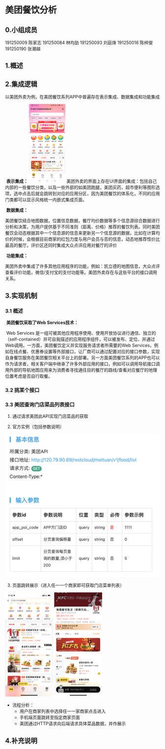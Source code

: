 # 美团餐饮分析

## 0.小组成员
191250009 陈家志
191250084 林均劼
191250093 刘庭烽
191250016 陈梓俊
191250190 张潮越

## 1.概述

## 2.集成逻辑

​	以美团外卖为例，在美团餐饮系列APP中普遍存在表示集成、数据集成和功能集成

​	**表示集成：**
​	<img src="./img/3.jpg" style="zoom:25%;" />
​	美团外卖的界面上存在UI界面的集成：包括自己内部的一些餐饮分类，以及一些外部的如美团跑腿，美团买药，超市便利等图形选项，选中点击后就会跳转到对应的应用分区，因为美团餐饮的体系化，不同的应用门类都可以显示风格统一内嵌式集成页面。

​	**数据集成：**

​	美团餐饮结合地图数据，位置信息数据，餐厅均价数据等多个信息源综合数据进行分析和决策，为用户提供基于不同准则（距离、价格）推荐的餐饮列表。同时美团餐饮会动态根据其中一个信息源的信息来更新另一个信息源的数据，比如在计算均价的时候，会根据目前商家的红包力度与用户会员与否的信息，动态地推荐性价比最高的餐厅。评价区还同时集成大众点评应用对餐厅的评价

​	**功能集成：**

​	美团外卖中集成了许多其他应用程序的功能，例如：凯立德的地图信息，大众点评查看评价功能，微信/支付宝的支付功能等。美团外卖存在与这些平台的接口调用关系。

## 3.实现机制

### 3.1 概述 

​    **美团餐饮采取了Web Services技术：**

​	Web Services 是一组可被其他应用程序使用、使用开放协议进行通信、独立的（self-contained）并可自我描述的应用程序组件，可以被发布、定位、并通过Web调用。一方面，美团餐饮定义并实现服务请求者所需要的Web Services，例如在线点餐、优惠券设置等外部接口，让厂商可以通过配置对应的接口参数，实现自身餐饮服务在美团餐饮相关平台上的部署。另一方面美团餐饮系列的APP也可以作为请求者，相关客户端中继承了许多外部应用的接口，例如可以调用导航接口调用外部的导航地图应用来为消费者寻找通往目的餐厅的路线/查看对应餐厅的地理位置考虑是否自行取餐。

### 3.2 挑某个接口

### 3.3 美团查询门店菜品列表接口

1. 通过请求美团此API实现门店菜品的获取

2. 官方实例（包括参数说明）

<img src="./img/api.png" style="zoom:50%;" />

3. 页面跳转展示（进入任一一个商家即可获取门店菜单列表）

<img src="/img/1.png" style="zoom:33%;" />

<img src="/img/2.png" style="zoom:33%;" />

- 流程分析：
  - 用户在商家列表中选择任一一家商家点击进入
  - 手机端页面跳转至指定商家页面
  - 美团通过HTTP请求向后端请求具体菜品数据，并作展示

## 4.补充说明
